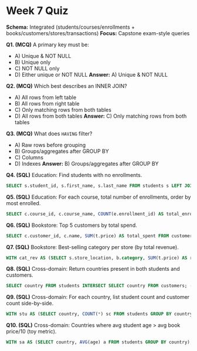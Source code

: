 # Week 7 Quiz
**Schema:** Integrated (students/courses/enrollments + books/customers/stores/transactions)
**Focus:** Capstone exam-style queries

**Q1. (MCQ)** A primary key must be:
- A) Unique & NOT NULL
- B) Unique only
- C) NOT NULL only
- D) Either unique or NOT NULL
**Answer:** A) Unique & NOT NULL

**Q2. (MCQ)** Which best describes an INNER JOIN?
- A) All rows from left table
- B) All rows from right table
- C) Only matching rows from both tables
- D) All rows from both tables
**Answer:** C) Only matching rows from both tables

**Q3. (MCQ)** What does `HAVING` filter?
- A) Raw rows before grouping
- B) Groups/aggregates after GROUP BY
- C) Columns
- D) Indexes
**Answer:** B) Groups/aggregates after GROUP BY

**Q4. (SQL)** Education: Find students with no enrollments.
```sql
SELECT s.student_id, s.first_name, s.last_name FROM students s LEFT JOIN enrollments e ON s.student_id=e.student_id WHERE e.student_id IS NULL;
```

**Q5. (SQL)** Education: For each course, total number of enrollments, order by most enrolled.
```sql
SELECT c.course_id, c.course_name, COUNT(e.enrollment_id) AS total_enrolls FROM courses c LEFT JOIN enrollments e ON c.course_id=e.course_id GROUP BY c.course_id, c.course_name ORDER BY total_enrolls DESC;
```

**Q6. (SQL)** Bookstore: Top 5 customers by total spend.
```sql
SELECT c.customer_id, c.name, SUM(t.price) AS total_spent FROM customers c JOIN transactions t ON c.customer_id=t.customer_id GROUP BY c.customer_id, c.name ORDER BY total_spent DESC LIMIT 5;
```

**Q7. (SQL)** Bookstore: Best-selling category per store (by total revenue).
```sql
WITH cat_rev AS (SELECT s.store_location, b.category, SUM(t.price) AS revenue FROM transactions t JOIN stores s ON t.store_id=s.store_id JOIN books b ON t.book_id=b.book_id GROUP BY s.store_location, b.category), ranked AS (SELECT store_location, category, revenue, ROW_NUMBER() OVER (PARTITION BY store_location ORDER BY revenue DESC) rn FROM cat_rev) SELECT store_location, category, revenue FROM ranked WHERE rn=1;
```

**Q8. (SQL)** Cross-domain: Return countries present in both students and customers.
```sql
SELECT country FROM students INTERSECT SELECT country FROM customers; -- If INTERSECT unsupported, emulate: SELECT DISTINCT s.country FROM students s JOIN customers c ON s.country=c.country;
```

**Q9. (SQL)** Cross-domain: For each country, list student count and customer count side-by-side.
```sql
WITH stu AS (SELECT country, COUNT(*) sc FROM students GROUP BY country), cus AS (SELECT country, COUNT(*) cc FROM customers GROUP BY country) SELECT COALESCE(stu.country, cus.country) AS country, sc, cc FROM stu FULL JOIN cus ON stu.country=cus.country; -- Emulate FULL JOIN if needed with UNION of left/right joins.
```

**Q10. (SQL)** Cross-domain: Countries where avg student age > avg book price/10 (toy metric).
```sql
WITH sa AS (SELECT country, AVG(age) a FROM students GROUP BY country), bp AS (SELECT s.country, AVG(t.price) p FROM transactions t JOIN stores s ON t.store_id=s.store_id GROUP BY s.country) SELECT sa.country FROM sa JOIN bp ON sa.country=bp.country WHERE sa.a > bp.p/10.0;
```
